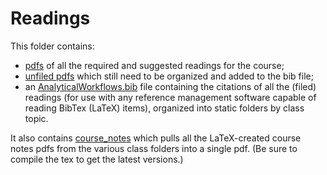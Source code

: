 # Readings
This folder contains:
- [pdfs](pdfs) of all the required and suggested readings for the course;
- [unfiled pdfs](unfiled_readings) which still need to be organized and added to the bib file;
- an [AnalyticalWorkflows.bib](AnalyticalWorkflows.bib) file containing the citations of all the (filed) readings (for use with any reference management software capable of reading BibTex (LaTeX) items), organized into static folders by class topic.

It also contains [course_notes](course_notes) which pulls all the LaTeX-created course notes pdfs from the various class folders into a single pdf. (Be sure to compile the tex to get the latest versions.)
